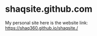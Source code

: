 # shaqsite.github.com
My personal site
here is the website link: https://shaq360.github.io/shaqsite./
